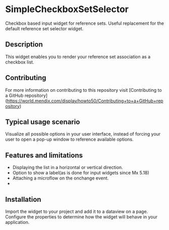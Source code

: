 # SimpleCheckboxSetSelector
Checkbox based input widget for reference sets. Useful replacement for the default reference set selector widget.

## Description
This widget enables you to render your reference set association as a checkbox list.

## Contributing
For more information on contributing to this repository visit [Contributing to a GitHub repository] (https://world.mendix.com/display/howto50/Contributing+to+a+GitHub+repository)

## Typical usage scenario
Visualize all possible options in your user interface, instead of forcing your user to open a pop-up window to reference available options.

## Features and limitations
 
- Displaying the list in a horizontal or vertical direction.
- Option to show a label(as is done for input widgets since Mx 5.18)
- Attaching a microflow on the onchange event.
- 
## Installation
Import the widget to your project and add it to a dataview on a page. Configure the properties to determine how the widget will behave in your application.
